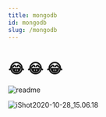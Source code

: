 ```yaml
---
title: mongodb
id: mongodb
slug: /mongodb
---
```


# 😂 😂  😂 

![readme](https://gitea.pptfz.cn/pptfz/picgo-images/raw/branch/master/img/readme.gif)


![iShot2020-10-28_15.06.18](https://gitea.pptfz.cn/pptfz/picgo-images/raw/branch/master/img/iShot2020-10-28_15.06.18.png)